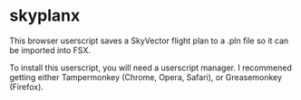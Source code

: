 # skyplanx
This browser userscript saves a SkyVector flight plan to a .pln file so it can be imported into FSX.

To install this userscript, you will need a userscript manager.  I recommened getting either Tampermonkey (Chrome, Opera, Safari), or Greasemonkey (Firefox).

